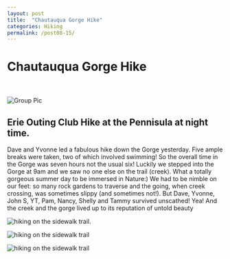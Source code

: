 ```yaml
---
layout: post
title:  "Chautauqua Gorge Hike"
categories: Hiking
permalink: /post08-15/
---
```



# Chautauqua Gorge Hike<br><br> 

![Group Pic](https://i.imgur.com/rS19DLim.jpg)<br>

## Erie Outing Club Hike  at the Pennisula at night time.

  Dave and Yvonne led a fabulous hike down the Gorge yesterday. Five ample breaks were taken, two of which involved swimming! So the overall time in the Gorge was seven hours not the usual six! Luckily we stepped into the Gorge at 9am and we saw no one else on the trail (creek). What a totally gorgeous summer day to be immersed in Nature:) We had to be nimble on our feet: so many rock gardens to traverse and the going, when creek crossing, was sometimes slippy (and sometimes not!). But Dave, Yvonne, John S, YT, Pam, Nancy, Shelly and Tammy survived unscathed! Yea! And the creek and the gorge lived up to its reputation of untold beauty



![hiking on the sidewalk trail](https://i.imgur.com/CU9SSTnm.jpg).<br> 


![hiking on the sidewalk trail](https://i.imgur.com/x3w7Tsxm.jpg)

![hiking on the sidewalk trail](https://i.imgur.com/cvaTtWvm.jpg)
